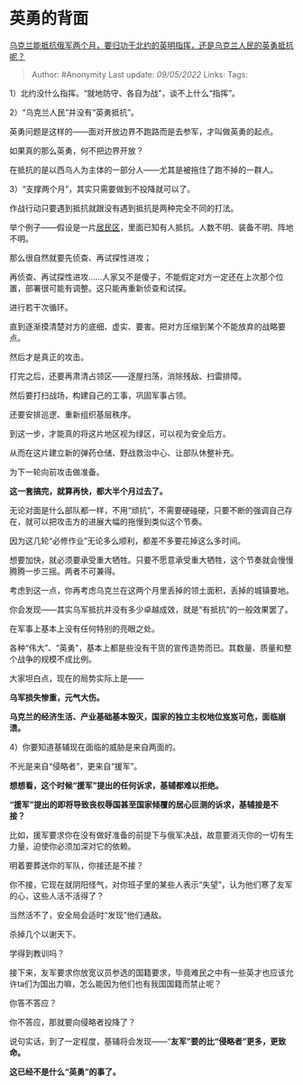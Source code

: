 # 英勇的背面
[乌克兰能抵抗俄军两个月，要归功于北约的英明指挥，还是乌克兰人民的英勇抵抗呢？](https://www.zhihu.com/question/531579493/answer/2474639801)

> Author: #Anonymity 
Last update: *09/05/2022* 
Links: 
Tags: 


1）北约没什么指挥。“就地防守、各自为战”，谈不上什么“指挥”。

2）“乌克兰人民”并没有“英勇抵抗”。

英勇问题是这样的——面对开放边界不跑路而是去参军，才叫做英勇的起点。

如果真的那么英勇，何不把边界开放？

在抵抗的是以西乌人为主体的一部分人——尤其是被拖住了跑不掉的一群人。

3）“支撑两个月”，其实只需要做到不投降就可以了。

作战行动只要遇到抵抗就跟没有遇到抵抗是两种完全不同的打法。

举个例子——假设是一片[居民区](https://www.zhihu.com/search?q=%E5%B1%85%E6%B0%91%E5%8C%BA&search_source=Entity&hybrid_search_source=Entity&hybrid_search_extra=%7B%22sourceType%22%3A%22answer%22%2C%22sourceId%22%3A2474639801%7D)，里面已知有人抵抗。人数不明、装备不明、阵地不明。

那么很自然就要先侦查、再试探性进攻；

再侦查、再试探性进攻……人家又不是傻子，不能假定对方一定还在上次那个位置，部署很可能有调整。这只能再重新侦查和试探。

进行若干次循环。

直到逐渐摸清楚对方的底细、虚实、要害。把对方压缩到某个不能放弃的战略要点。

然后才是真正的攻击。

打完之后，还要再肃清占领区——逐屋扫荡，消除残敌、扫雷排障。

然后要打扫战场，构建自己的工事，巩固军事占领。

还要安排巡逻、重新组织基层秩序。

到这一步，才能真的将这片地区视为绿区，可以视为安全后方。

从而在这片建立新的弹药仓储、野战救治中心、让部队休整补充。

为下一轮向前攻击做准备。

**这一套搞完，就算再快，都大半个月过去了。**

无论对面是什么部队都一样，不用“顽抗”，不需要硬碰硬，只要不断的强调自己存在，就可以把攻击方的进展大幅的拖慢到类似这个节奏。

因为这几轮“必修作业”无论多么顺利，都差不多要花掉这么多时间。

想要加快，就必须要承受重大牺牲。只要不愿意承受重大牺牲，这个节奏就会慢慢腾腾一步三摇。两者不可兼得。

考虑到这一点，你再考虑乌克兰在这两个月里丢掉的领土面积，丢掉的城镇要地。

你会发现——其实乌军抵抗并没有多少卓越成效，就是“有抵抗”的一般效果罢了。

在军事上基本上没有任何特别的亮眼之处。

各种“伟大”、“英勇”，基本上都是些没有干货的宣传造势而已。其数量、质量和整个战争的规模不成比例。

大家坦白点，现在的局势实际上是——

**乌军损失惨重，元气大伤。**

**乌克兰的经济生活、产业基础基本毁灭，国家的独立主权地位岌岌可危，面临崩溃。**

  

4）你要知道基辅现在面临的威胁是来自两面的。

不光是来自“侵略者”，更来自“援军”。

**想想看，这个时候“援军”提出的任何诉求，基辅都难以拒绝。**

**“援军”提出的即将导致丧权辱国甚至国家倾覆的居心叵测的诉求，基辅接是不接？**

比如，援军要求你在没有做好准备的前提下与俄军决战，故意要消灭你的一切有生力量，迫使你必须加深对它的依赖。

明着要葬送你的军队，你接还是不接？

你不接，它现在就阴阳怪气，对你班子里的某些人表示“失望”，认为他们寒了友军的心，这些人活不活得了？

当然活不了，安全局会适时“发现”他们通敌。

杀掉几个以谢天下。

学得到教训吗？

  

接下来，友军要求你放宽议员参选的国籍要求，毕竟难民之中有一些英才也应该允许ta们为国出力嘛，怎么能因为他们也有我国国籍而禁止呢？

你答不答应？

你不答应，那就要向侵略者投降了？

  

说句实话，到了一定程度，基辅将会发现——“**友军”要的比“侵略者”更多，更致命。**

  

**这已经不是什么“英勇”的事了。**
